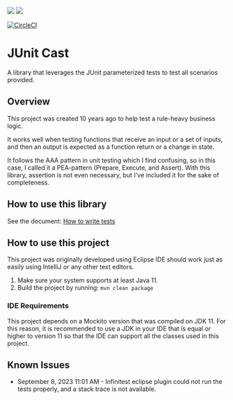 <a href="https://codeclimate.com/github/roycetech/junit-cast/maintainability"><img src="https://api.codeclimate.com/v1/badges/33f6b1ec8bd617111960/maintainability" /></a> <a href="https://codeclimate.com/github/roycetech/junit-cast/test_coverage"><img src="https://api.codeclimate.com/v1/badges/33f6b1ec8bd617111960/test_coverage" /></a> 

[![CircleCI](https://circleci.com/gh/circleci/circleci-docs.svg?style=svg)](https://circleci.com/gh/roycetech/junit-cast)

# JUnit Cast

A library that leverages the JUnit parameterized tests to test all scenarios provided. 

## Overview

This project was created 10 years ago to help test a rule-heavy business logic. 

It works well when testing functions that receive an input or a set of inputs, and then an output is expected as a function return or a change in state.

It follows the AAA pattern in unit testing which I find confusing, so in this case, I called it a PEA-pattern (Prepare, Execute, and Assert). With this library, assertion is not even necessary, but I've included it for the sake of completeness.

## How to use this library

See the document: [How to write tests](./how-to-write-tests.md)

## How to use this project

This project was originally developed using Eclipse IDE should work just as 
easily using IntelliJ or any other text editors.

1. Make sure your system supports at least Java 11.
2. Build the project by running: `mvn clean package`

### IDE Requirements

This project depends on a Mockito version that was compiled on JDK 11. For this reason, it is recommended to use a JDK in your IDE that is equal or higher to version 11 so that the IDE can support all the classes used in this project.

## Known Issues

* September 8, 2023 11:01 AM - Infinitest eclipse plugin could not run the tests properly, and a stack trace is not available.
